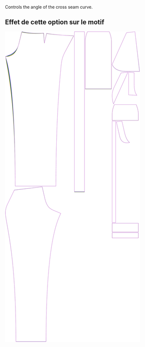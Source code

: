 
Controls the angle of the cross seam curve.


## Effet de cette option sur le motif
![This image shows the effect of this option by superimposing several variants that have a different value for this option](charlie_crossseamcurveangle_sample.svg "Effect of this option on the pattern")
